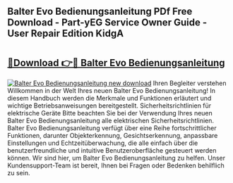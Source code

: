 ## Balter Evo Bedienungsanleitung PDf Free Download - Part-yEG Service Owner Guide - User Repair Edition KidgA

# <h2><a href="http://df5lzik.blite.top/?on=Balter+Evo+Bedienungsanleitung">🔗Download 👉🔴 Balter Evo Bedienungsanleitung</a></h2>

[![Balter Evo Bedienungsanleitung new download](https://i.imgur.com/lujVjoI.png)](http://df5lzik.blite.top/?on=Balter+Evo+Bedienungsanleitung)
Ihren Begleiter verstehen Willkommen in der Welt Ihres neuen Balter Evo Bedienungsanleitung! In diesem Handbuch werden die Merkmale und Funktionen erläutert und wichtige Betriebsanweisungen bereitgestellt. Sicherheitsrichtlinien für elektrische Geräte Bitte beachten Sie bei der Verwendung Ihres neuen Balter Evo Bedienungsanleitung alle elektrischen Sicherheitsrichtlinien. Balter Evo Bedienungsanleitung verfügt über eine Reihe fortschrittlicher Funktionen, darunter Objekterkennung, Gesichtserkennung, anpassbare Einstellungen und Echtzeitüberwachung, die alle einfach über die benutzerfreundliche und intuitive Benutzeroberfläche gesteuert werden können. Wir sind hier, um Balter Evo Bedienungsanleitung zu helfen. Unser Kundensupport-Team ist bereit, Ihnen bei Fragen oder Bedenken behilflich zu sein.
